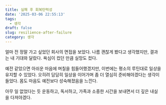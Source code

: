 ```yaml
---
title: 실패 후 회복탄력성
date: '2025-03-06 22:55:13'
tags:
  - 생각
draft: false
slug: resilience-after-failure
category: 생각
---
```


얼마 전 정말 가고 싶었던 회사의 면접을 보았다. 나름 괜찮게 봤다고 생각했지만, 결과는 내 기대와 달랐다. 욕심이 컸던 만큼 실망도 컸다.

예전 같았으면 아쉬운 마음에 며칠을 힘들어했겠지만, 이번에는 평소의 루틴대로 일상을 유지할 수 있었다. 오히려 담담히 일상을 이어가며 좀 더 열심히 준비해야겠다는 생각이 들었다. 몸도 마음도 예전보다 성숙해졌음을 느낀다.

아무 일 없었다는 듯 운동하고, 독서하고, 가족과 소중한 시간을 보내면서 더 깊은 내실을 다져야겠다.
